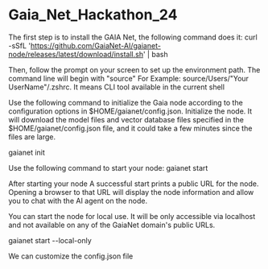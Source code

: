 # Gaia_Net_Hackathon_24

The first step is to install the GAIA Net, the following command does it:
curl -sSfL 'https://github.com/GaiaNet-AI/gaianet-node/releases/latest/download/install.sh' | bash

Then, follow the prompt on your screen to set up the environment path. The command line will begin with "source"
For Example:  source/Users/"Your UserName"/.zshrc. It means CLI tool available in the current shell


Use the following command to initialize the Gaia node according to the configuration options in $HOME/gaianet/config.json. Initialize the node. It will download the model files and vector database files specified in the $HOME/gaianet/config.json file, and it could take a few minutes since the files are large.

gaianet init

Use the following command to start your node:
gaianet start


After starting your node
A successful start prints a public URL for the node. Opening a browser to that URL will display the node information and allow you to chat with the AI agent on the node. 

You can start the node for local use. It will be only accessible via localhost and not available on any of the GaiaNet domain's public URLs.

gaianet start --local-only

We can customize the config.json file
